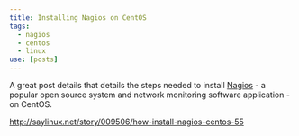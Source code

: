 ```yaml
---
title: Installing Nagios on CentOS
tags:
  - nagios
  - centos
  - linux
use: [posts]
---
```

A great post details that details the steps needed to install [Nagios](http://nagios.org) - a popular open source system and network monitoring software application - on CentOS.

<http://saylinux.net/story/009506/how-install-nagios-centos-55>
